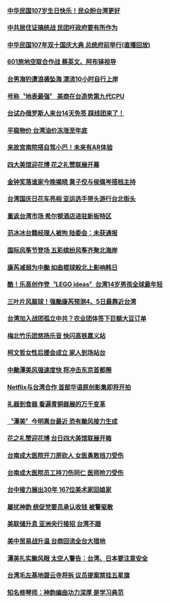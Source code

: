 #### [中华民国107岁生日快乐！民众盼台湾更好](../pages/news206/a1394957.md?t=10122135) 

#### [中共居住证搞统战 民团吁政府要有所作为](../pages/news206/a1394955.md?t=10122135) 

#### [中华民国107年双十国庆大典 总统府前举行(直播回放)](../pages/news206/a1394780.md?t=10122135) 

#### [601旅地空联合作战 蔡英文、阿布铎视导](../pages/news206/a1394651.md?t=10122135) 

#### [台男海钓遭浪袭坠海 漂流10小时自行上岸](../pages/news206/a1394632.md?t=10122135) 

#### [号称〝地表最强〞 美商在台造势第九代CPU](../pages/news206/a1394536.md?t=10122135) 

#### [台试办俄罗斯人来台14天免签 踩线团来了！](../pages/news206/a1394533.md?t=10122135) 

#### [平稳物价 台湾油价冻涨至年底](../pages/news206/a1394532.md?t=10122135) 

#### [来故宫南院搭自驾小巴！未来有AR体验](../pages/news206/a1394440.md?t=10122135) 

#### [四大美馆迎花博 花之礼赞联展开幕](../pages/news206/a1394357.md?t=10122135) 

#### [金钟奖落谁家今晚揭晓 黄子佼与侯佩岑搭档主持](../pages/news206/a1394306.md?t=10122135) 

#### [台湾国庆日花车亮相 亚运选手带头游行台北街头](../pages/news206/a1394209.md?t=10122135) 

#### [重返台湾市场 希尔顿酒店进驻新板特区](../pages/news206/a1394182.md?t=10122135) 

#### [范冰冰台籍经理人被拘 陆委会：未获通报](../pages/news206/a1394049.md?t=10122135) 

#### [国际风筝节登场 五彩缤纷风筝齐聚北海岸](../pages/news206/a1393923.md?t=10122135) 

#### [康芮减弱为中颱 如曲棍球般北上影响韩日](../pages/news206/a1393917.md?t=10122135) 

#### [酷！乐高创作登〝LEGO ideas〞台湾14岁男孩全球最年轻](../pages/news206/a1393748.md?t=10122135) 

#### [三叶片风扇球！强颱康芮预测4、5日最靠近台湾](../pages/news206/a1393736.md?t=10122135) 

#### [台湾加入战团孤立中共？农业团体签下巨额大豆订单](../pages/news206/a1393647.md?t=10122135) 

#### [梅北竹乐团悠扬乐音 快闪高铁嘉义站](../pages/news206/a1393613.md?t=10122135) 

#### [柯文哲女性后援会成立 家人到场站台](../pages/news206/a1393542.md?t=10122135) 

#### [中颱潭美风强速度快 将冲击东京首都圈](../pages/news206/a1393534.md?t=10122135) 

#### [Netflix与台湾合作 首部华语原创影集即将开拍](../pages/news206/a1393493.md?t=10122135) 

#### [礼器到食器 看遍青铜器展的万千变革](../pages/news206/a1393474.md?t=10122135) 

#### [〝潭美〞今明离台最近 恐有颱风接力生成](../pages/news206/a1393405.md?t=10122135) 

#### [花之礼赞迎花博 台日四大美馆联展开箱](../pages/news206/a1393349.md?t=10122135) 

#### [台南成大医院开刀房砍人 女医勇敢挡刀受伤](../pages/news206/a1393327.md?t=10122135) 

#### [台南成大医院员工持刀伤同仁 医师抢刀受伤](../pages/news206/a1393322.md?t=10122135) 

#### [台中接力展出30年 167位美术家回娘家](../pages/news206/a1393317.md?t=10122135) 

#### [屡扰神韵 统促党要员承认收钱 被警驱散](../pages/news206/a1393195.md?t=10122135) 

#### [美联储升息 亚洲央行接招 台湾不跟](../pages/news206/a1393190.md?t=10122135) 

#### [美中贸易战升温 台商回流全台大猎地](../pages/news206/a1393186.md?t=10122135) 

#### [潭美扎实颱风眼 太空人警告：台湾、日本要注意安全](../pages/news206/a1393039.md?t=10122135) 

#### [台湾毛左基地碧云寺将拆 议员提案禁挂五星旗](../pages/news206/a1392903.md?t=10122135) 

#### [知名修琴师：神韵编曲功力深厚 是学习典范](../pages/news206/a1392892.md?t=10122135) 

